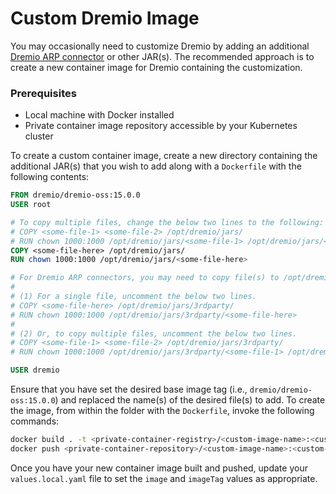 # Custom Dremio Image

You may occasionally need to customize Dremio by adding an additional [Dremio ARP connector](https://www.dremio.com/hub/) or other JAR(s). The recommended approach is to create a new container image for Dremio containing the customization.

### Prerequisites
* Local machine with Docker installed
* Private container image repository accessible by your Kubernetes cluster

To create a custom container image, create a new directory containing the additional JAR(s) that you wish to add along with a `Dockerfile` with the following contents:

```dockerfile
FROM dremio/dremio-oss:15.0.0
USER root

# To copy multiple files, change the below two lines to the following:
# COPY <some-file-1> <some-file-2> /opt/dremio/jars/
# RUN chown 1000:1000 /opt/dremio/jars/<some-file-1> /opt/dremio/jars/<some-file-2>
COPY <some-file-here> /opt/dremio/jars/
RUN chown 1000:1000 /opt/dremio/jars/<some-file-here>

# For Dremio ARP connectors, you may need to copy file(s) to /opt/dremio/jars/3rdparty/ as well. Uncomment the following lines as appropriate:
#
# (1) For a single file, uncomment the below two lines.
# COPY <some-file-here> /opt/dremio/jars/3rdparty/
# RUN chown 1000:1000 /opt/dremio/jars/3rdparty/<some-file-here>
#
# (2) Or, to copy multiple files, uncomment the below two lines.
# COPY <some-file-1> <some-file-2> /opt/dremio/jars/3rdparty/
# RUN chown 1000:1000 /opt/dremio/jars/3rdparty/<some-file-1> /opt/dremio/jars/3rdparty/<some-file-2>

USER dremio
```

Ensure that you have set the desired base image tag (i.e., `dremio/dremio-oss:15.0.0`) and replaced the name(s) of the desired file(s) to add. To create the image, from within the folder with the `Dockerfile`, invoke the following commands:

```bash
docker build . -t <private-container-registry>/<custom-image-name>:<custom-version-tag>
docker push <private-container-repository>/<custom-image-name>:<custom-version-tag>
```

Once you have your new container image built and pushed, update your `values.local.yaml` file to set the `image` and `imageTag` values as appropriate.